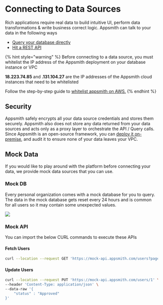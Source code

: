 # Connecting to Data Sources

Rich applications require real data to build intuitive UI, perform data transformations & write business correct logic. Appsmith can talk to your data in the following ways

* [Query your database directly](./)
* [Hit a REST API](connect-to-apis/)

{% hint style="warning" %}
Before connecting to a data source, you must whitelist the IP address of the Appsmith deployment on your database instance or VPC

**18.223.74.85** and **.131.104.27** are the IP addresses of the Appsmith cloud instances that need to be whitelisted

Follow the step-by-step guide to [whitelist appsmith on AWS.](aws-whitelist.md)
{% endhint %}

## Security

Appsmith safely encrypts all your data source credentials and stores them securely. Appsmith also does not store any data returned from your data sources and acts only as a proxy layer to orchestrate the API / Query calls. Since Appsmith is an open-source framework, you can [deploy it on-premise](../../setup/), and audit it to ensure none of your data leaves your VPC.

## Mock Data

If you would like to play around with the platform before connecting your data, we provide mock data sources that you can use.

### Mock DB

Every personal organization comes with a mock database for you to query. The data in the mock database gets reset every 24 hours and is common for all users so it may contain some unexpected values.

![](../../.gitbook/assets/mock-db.gif)

### Mock API

You can import the below CURL commands to execute these APIs

#### Fetch Users

```bash
curl --location --request GET 'https://mock-api.appsmith.com/users?page=1'
```

#### Update Users

```bash
curl --location --request PUT 'https://mock-api.appsmith.com/users/1' \
--header 'Content-Type: application/json' \
--data-raw '{
	"status" : "Approved"
}'
```


